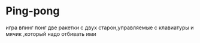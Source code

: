 # Ping-pong
игра впинг понг
две ракетки с двух старон,управляемые с клавиатуры и мячик ,который надо отбивать ими
